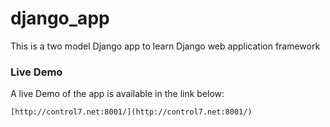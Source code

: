 # django_app
This is a two model Django app to learn Django web application framework

### Live Demo

A live Demo of the app is available in the link below:

```
[http://control7.net:8001/](http://control7.net:8001/) 
```
